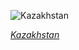
![Kazakhstan](https://www.gstatic.com/prettyearth/assets/full/5207.jpg)

*[Kazakhstan](https://www.google.com/maps/@46.560631,77.16711,14z/data=!3m1!1e3)*
